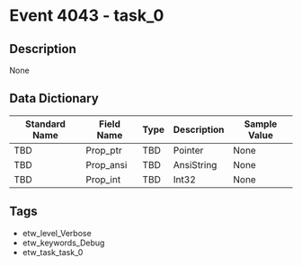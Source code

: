 # Event 4043 - task_0

## Description
None

## Data Dictionary
|Standard Name|Field Name|Type|Description|Sample Value|
|---|---|---|---|---|
|TBD|Prop_ptr|TBD|Pointer|None|None|
|TBD|Prop_ansi|TBD|AnsiString|None|None|
|TBD|Prop_int|TBD|Int32|None|None|

## Tags
* etw_level_Verbose
* etw_keywords_Debug
* etw_task_task_0
